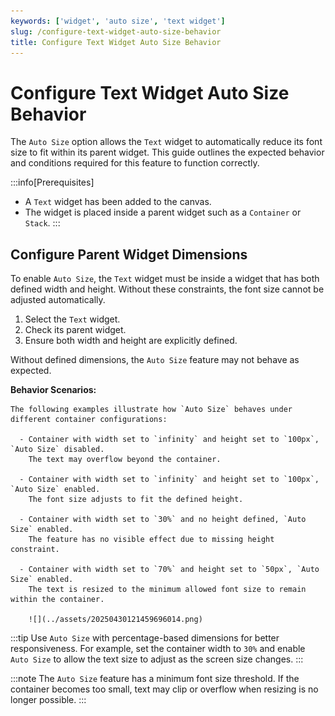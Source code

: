 ```yaml
---
keywords: ['widget', 'auto size', 'text widget']
slug: /configure-text-widget-auto-size-behavior
title: Configure Text Widget Auto Size Behavior
---
```


# Configure Text Widget Auto Size Behavior

The `Auto Size` option allows the `Text` widget to automatically reduce its font size to fit within its parent widget. This guide outlines the expected behavior and conditions required for this feature to function correctly.

:::info[Prerequisites]
- A `Text` widget has been added to the canvas.
- The widget is placed inside a parent widget such as a `Container` or `Stack`.
:::

## Configure Parent Widget Dimensions

  To enable `Auto Size`, the `Text` widget must be inside a widget that has both defined width and height. Without these constraints, the font size cannot be adjusted automatically.

  1. Select the `Text` widget.
  2. Check its parent widget.
  3. Ensure both width and height are explicitly defined.

  Without defined dimensions, the `Auto Size` feature may not behave as expected.

  **Behavior Scenarios:**

    The following examples illustrate how `Auto Size` behaves under different container configurations:

      - Container with width set to `infinity` and height set to `100px`, `Auto Size` disabled.  
        The text may overflow beyond the container.

      - Container with width set to `infinity` and height set to `100px`, `Auto Size` enabled.  
        The font size adjusts to fit the defined height.

      - Container with width set to `30%` and no height defined, `Auto Size` enabled.  
        The feature has no visible effect due to missing height constraint.

      - Container with width set to `70%` and height set to `50px`, `Auto Size` enabled.  
        The text is resized to the minimum allowed font size to remain within the container.

        ![](../assets/20250430121459696014.png)

  :::tip
  Use `Auto Size` with percentage-based dimensions for better responsiveness. For example, set the container width to `30%` and enable `Auto Size` to allow the text size to adjust as the screen size changes.
  :::

  :::note
  The `Auto Size` feature has a minimum font size threshold. If the container becomes too small, text may clip or overflow when resizing is no longer possible.
  :::